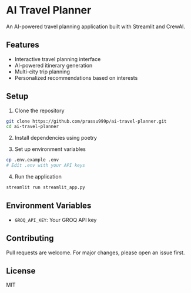 # AI Travel Planner

An AI-powered travel planning application built with Streamlit and CrewAI.

## Features
- Interactive travel planning interface
- AI-powered itinerary generation
- Multi-city trip planning
- Personalized recommendations based on interests

## Setup

1. Clone the repository
```bash
git clone https://github.com/prassu999p/ai-travel-planner.git
cd ai-travel-planner
```

2. Install dependencies using poetry


3. Set up environment variables
```bash
cp .env.example .env
# Edit .env with your API keys
```

4. Run the application
```bash
streamlit run streamlit_app.py
```

## Environment Variables
- `GROQ_API_KEY`: Your GROQ API key

## Contributing
Pull requests are welcome. For major changes, please open an issue first.

## License
MIT
